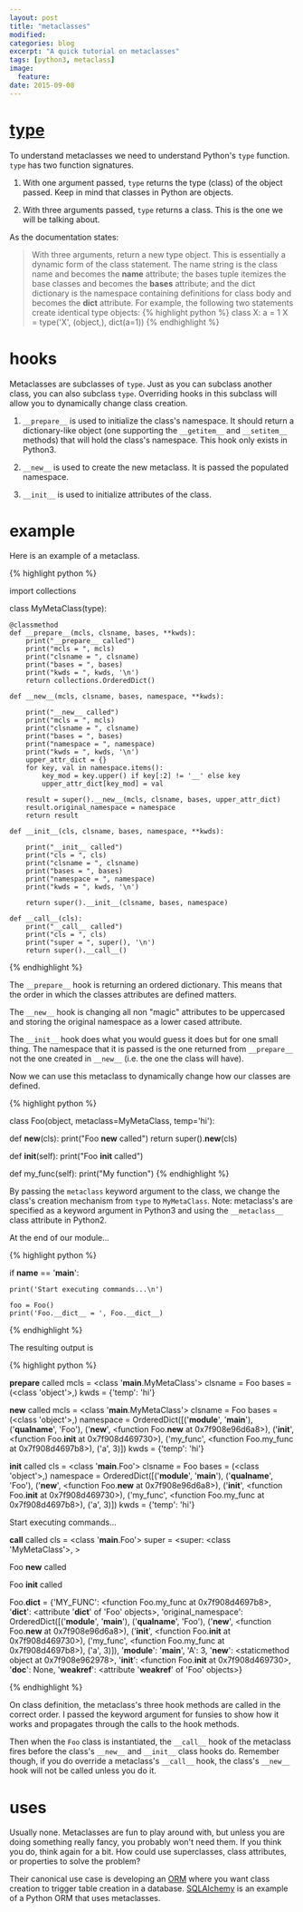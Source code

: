 ```yaml
---
layout: post
title: "metaclasses"
modified:
categories: blog
excerpt: "A quick tutorial on metaclasses"
tags: [python3, metaclass]
image:
  feature:
date: 2015-09-08
---
```


# [type](<https://docs.python.org/3/library/functions.html#type>)

To understand metaclasses we need to understand Python's `type` function. `type` has two function signatures.

1. With one argument passed, `type` returns the type (class) of the object passed. Keep in mind that classes in Python are objects.

2. With three arguments passed, `type` returns a class. This is the one we will be talking about.

As the documentation states:

> With three arguments, return a new type object. This is essentially a dynamic form of the class statement. The name string is the class name and becomes the __name__ attribute; the bases tuple itemizes the base classes and becomes the __bases__ attribute; and the dict dictionary is the namespace containing definitions for class body and becomes the __dict__ attribute. For example, the following two statements create identical type objects:
> {% highlight python %}
class X:
    a = 1
X = type('X', (object,), dict(a=1))
{% endhighlight %}

# hooks

Metaclasses are subclasses of `type`. Just as you can subclass another class, you can also subclass `type`. Overriding hooks in this subclass will allow you to dynamically change class creation.

1. `__prepare__` is used to initialize the class's namespace. It should return a dictionary-like object (one supporting the `__getitem__` and `__setitem__` methods) that will hold the class's namespace. This hook only exists in Python3.

2. `__new__` is used to create the new metaclass. It is passed the populated namespace.

3. `__init__` is used to initialize attributes of the class.

# example

Here is an example of a metaclass.

{% highlight python %}
   
import collections

class MyMetaClass(type):

    @classmethod
    def __prepare__(mcls, clsname, bases, **kwds):
        print("__prepare__ called")
        print("mcls = ", mcls)
        print("clsname = ", clsname)
        print("bases = ", bases)
        print("kwds = ", kwds, '\n')
        return collections.OrderedDict()

    def __new__(mcls, clsname, bases, namespace, **kwds):

        print("__new__ called")
        print("mcls = ", mcls)
        print("clsname = ", clsname)
        print("bases = ", bases)
        print("namespace = ", namespace)
        print("kwds = ", kwds, '\n')
        upper_attr_dict = {}
        for key, val in namespace.items():
            key_mod = key.upper() if key[:2] != '__' else key
            upper_attr_dict[key_mod] = val

        result = super().__new__(mcls, clsname, bases, upper_attr_dict)
        result.original_namespace = namespace
        return result

    def __init__(cls, clsname, bases, namespace, **kwds):

        print("__init__ called")
        print("cls = ", cls)
        print("clsname = ", clsname)
        print("bases = ", bases)
        print("namespace = ", namespace)
        print("kwds = ", kwds, '\n')

        return super().__init__(clsname, bases, namespace)

    def __call__(cls):
        print("__call__ called")
        print("cls = ", cls)
        print("super = ", super(), '\n')
        return super().__call__()
{% endhighlight %}

The `__prepare__` hook is returning an ordered dictionary. This means that the order in which the classes attributes are defined matters.

The `__new__` hook is changing all non "magic" attributes to be uppercased and storing the original namespace as a lower cased attribute.

The `__init__` hook does what you would guess it does but for one small thing. The namespace that it is passed is the one returned from `__prepare__` not the one created in `__new__` (i.e. the one the class will have).

Now we can use this metaclass to dynamically change how our classes are defined.

{% highlight python %}

class Foo(object, metaclass=MyMetaClass, temp='hi'):

def __new__(cls):
    print("Foo __new__ called")
    return super().__new__(cls)

def __init__(self):
    print("Foo __init__ called")

def my_func(self):
    print("My function")
{% endhighlight %}

By passing the `metaclass` keyword argument to the class, we change the class's creation mechanism from `type` to `MyMetaClass`. Note: metaclass's are specified as a keyword argument in Python3 and using the `__metaclass__` class attribute in Python2.

At the end of our module...

{% highlight python %}

if __name__ == '__main__':

    print('Start executing commands...\n')

    foo = Foo()
    print('Foo.__dict__ = ', Foo.__dict__)
{% endhighlight %}

The resulting output is

{% highlight python %}

__prepare__ called
mcls =  <class '__main__.MyMetaClass'>
clsname =  Foo
bases =  (<class 'object'>,)
kwds =  {'temp': 'hi'} 

__new__ called
mcls =  <class '__main__.MyMetaClass'>
clsname =  Foo
bases =  (<class 'object'>,)
namespace =  OrderedDict([('__module__', '__main__'), ('__qualname__', 'Foo'), ('__new__', <function Foo.__new__ at 0x7f908e96d6a8>), ('__init__', <function Foo.__init__ at 0x7f908d469730>), ('my_func', <function Foo.my_func at 0x7f908d4697b8>), ('a', 3)])
kwds =  {'temp': 'hi'} 

__init__ called
cls =  <class '__main__.Foo'>
clsname =  Foo
bases =  (<class 'object'>,)
namespace =  OrderedDict([('__module__', '__main__'), ('__qualname__', 'Foo'), ('__new__', <function Foo.__new__ at 0x7f908e96d6a8>), ('__init__', <function Foo.__init__ at 0x7f908d469730>), ('my_func', <function Foo.my_func at 0x7f908d4697b8>), ('a', 3)])
kwds =  {'temp': 'hi'} 

Start executing commands...

__call__ called
cls =  <class '__main__.Foo'>
super =  <super: <class 'MyMetaClass'>, <MyMetaClass object>> 

Foo __new__ called

Foo __init__ called

Foo.__dict__ =  {'MY_FUNC': <function Foo.my_func at 0x7f908d4697b8>, '__dict__': <attribute '__dict__' of 'Foo' objects>, 'original_namespace': OrderedDict([('__module__', '__main__'), ('__qualname__', 'Foo'), ('__new__', <function Foo.__new__ at 0x7f908e96d6a8>), ('__init__', <function Foo.__init__ at 0x7f908d469730>), ('my_func', <function Foo.my_func at 0x7f908d4697b8>), ('a', 3)]), '__module__': '__main__', 'A': 3, '__new__': <staticmethod object at 0x7f908e962978>, '__init__': <function Foo.__init__ at 0x7f908d469730>, '__doc__': None, '__weakref__': <attribute '__weakref__' of 'Foo' objects>}

{% endhighlight %}
	
On class definition, the metaclass's three hook methods are called in the correct order. I passed the keyword argument for funsies to show how it works and propagates through the calls to the hook methods.

Then when the `Foo` class is instantiated, the `__call__` hook of the metaclass fires before the class's `__new__` and `__init__` class hooks do. Remember though, if you do override a metaclass's `__call__` hook, the class's `__new__` hook will not be called unless you do it.

# uses

Usually none. Metaclasses are fun to play around with, but unless you are doing something really fancy, you probably won't need them. If you think you do, think again for a bit. How could use superclasses, class attributes, or properties to solve the problem?

Their canonical use case is developing an [ORM](<https://en.wikipedia.org/wiki/Object-relational_mapping>) where you want class creation to trigger table creation in a database. [SQLAlchemy](<http://www.sqlalchemy.org/>) is an example of a Python ORM that uses metaclasses.
